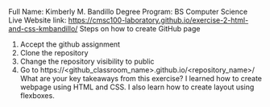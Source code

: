 Full Name: Kimberly M. Bandillo 
Degree Program: BS Computer Science 
Live Website link: https://cmsc100-laboratory.github.io/exercise-2-html-and-css-kmbandillo/ 
Steps on how to create GitHub page
  1. Accept the github assignment
  2. Clone the repository
  3. Change the repository visibility to public
  4. Go to https://<github_classroom_name>.github.io/<repository_name>/
What are your key takeaways from this exercise? I learned how to create webpage using HTML and CSS. I also learn how to create layout using flexboxes.

